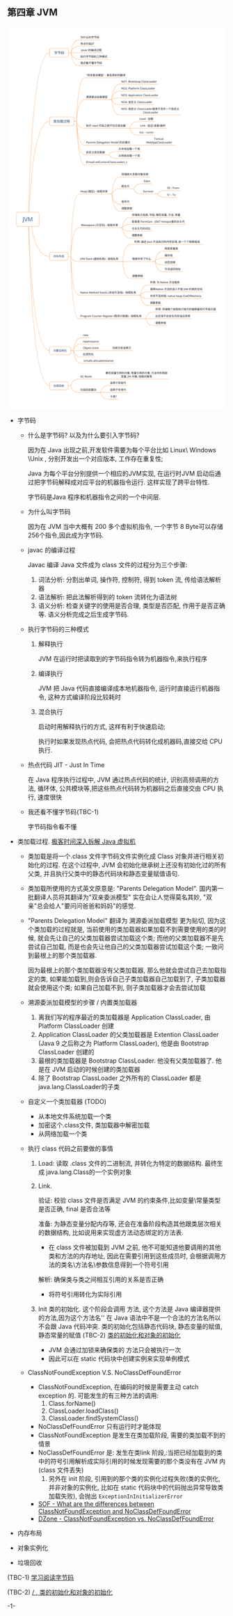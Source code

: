 ## 第四章 JVM



![JVM大纲](./CH04-guideline.png)

- 字节码

  - 什么是字节码? 以及为什么要引入字节码?

    因为在 Java 出现之前,开发软件需要为每个平台比如 Linux\ Windows \Unix , 分别开发出一个对应版本, 工作存在重复性;

    Java 为每个平台分别提供一个相应的JVM实现, 在运行时JVM 启动后通过把字节码解释成对应平台的机器指令运行. 这样实现了跨平台特性.

    字节码是Java 程序和机器指令之间的一个中间层.

  - 为什么叫字节码

    因为在 JVM 当中大概有 200 多个虚拟机指令, 一个字节 8 Byte可以存储 256个指令,因此成为字节码.

  - javac 的编译过程

    Javac 编译 Java 文件成为 class 文件的过程分为三个步骤:

    1. 词法分析: 分割出单词, 操作符, 控制符, 得到 token 流, 传给语法解析器
    2. 语法解析: 把此法解析得到的 token 流转化为语法树
    3. 语义分析: 检查关键字的使用是否合理, 类型是否匹配, 作用于是否正确等. 语义分析完成之后生成字节码.

  - 执行字节码的三种模式

    1. 解释执行

       JVM 在运行时把读取到的字节码指令转为机器指令,来执行程序

    2. 编译执行

       JVM 把 Java 代码直接编译成本地机器指令, 运行时直接运行机器指令, 这种方式编译阶段比较耗时

    3. 混合执行

       启动时用解释执行的方式, 这样有利于快速启动;

       执行时如果发现热点代码, 会把热点代码转化成机器码,直接交给 CPU 执行.

  - 热点代码 JIT - Just In Time

    在 Java 程序执行过程中, JVM 通过热点代码的统计, 识别高频调用的方法, 循环体, 公共模块等,把这些热点代码转为机器码之后直接交由 CPU 执行, 速度很快

  - 我还看不懂字节码(TBC-1)

    字节码指令看不懂

- 类加载过程. [极客时间深入拆解 Java 虚拟机](<https://time.geekbang.org/column/article/11523>)

  - 类加载是将一个.class 文件字节码文件实例化成 Class 对象并进行相关初始化的过程. 在这个过程中, JVM 会初始化继承树上还没有初始化过的所有父类, 并且执行父类中的静态代码块和静态变量赋值语句.

  - 类加载所使用的方式英文原意是: "Parents Delegation Model". 国内第一批翻译人员将其翻译为"双亲委派模型" 实在会让人觉得莫名其妙, "双亲"总会给人"要问问爸爸和妈妈"的感觉.

  - "Parents Delegation Model" 翻译为 溯源委派加载模型 更为贴切, 因为这个类加载的过程就是, 当前使用的类加载器如果加载不到需要使用的类的时候, 就会先让自己的父类加载器尝试加载这个类; 而他的父类加载器不是先尝试自己加载, 而是也会先让他自己的父类加载器尝试加载这个类; 一致问到最根上的那个类加载器.

    因为最根上的那个类加载器没有父类加载器, 那么他就会尝试自己去加载指定的类, 如果能加载到,则会告诉自己子类加载器自己加载到了, 子类加载器就会使用这个类; 如果自己加载不到, 则子类加载器才会去尝试加载

  - 溯源委派加载模型的步骤 / 内置类加载器

    1. 离我们写的程序最近的类加载器是 Application ClassLoader, 由 Platform ClassLoader 创建
    2. Application ClassLoader 的父类加载器是 Extention ClassLoader (Java 9 之后称之为 Platform ClassLoader), 他是由 Bootstrap ClassLoader 创建的
    3. 最根的类加载器是 Bootstrap ClassLoader. 他没有父类加载器了. 他是在 JVM 启动的时候创建的类加载器
    4. 除了 Bootstrap ClassLoader 之外所有的 ClassLoader 都是 java.lang.ClassLoader的子类

  - 自定义一个类加载器 (TODO)

    - 从本地文件系统加载一个类
    - 加密这个.class文件, 类加载器中解密加载
    - 从网络加载一个类

  - 执行 class 代码之前要做的事情

    1. Load: 读取 .class 文件的二进制流, 并转化为特定的数据结构. 最终生成 java.lang.Class的一个实例对象

    2. Link.

       验证: 校验 class 文件是否满足 JVM 的约束条件,比如变量\常量类型是否正确, final 是否合法等

       准备: 为静态变量分配内存等, 还会在准备阶段构造其他跟类层次相关的数据结构, 比如说用来实现虚方法动态绑定的方法表. 

       - 在 class 文件被加载到 JVM 之前, 他不可能知道他要调用的其他类和方法的内存地址, 因此在需要引用到这些成员时, 会根据调用方法的类名\方法名\参数信息得到一个符号引用

       解析: 确保类与类之间相互引用的关系是否正确

       - 将符号引用转化为实际引用

    3. Init 类的初始化. 这个阶段会调用 <clinit> 方法, 这个方法是 Java 编译器提供的方法,因为这个方法名'<clinit>' 在 Java 语法中不是一个合法的方法名所以不会跟 Java 代码冲突. 类的初始化包括静态代码块, 静态变量的赋值, 静态常量的赋值 (TBC-2) [类的初始化和对象的初始化](https://www.javaworld.com/article/3040564/java-101-class-and-object-initialization-in-java.html)

       - JVM 会通过加锁来确保类的 <clinit> 方法只会被执行一次
       - 因此可以在 static 代码块中创建实例来实现单例模式

  - ClassNotFoundException V.S. NoClassDefFoundError

    - ClassNotFoundException, 在编码的时候是需要主动 catch exception 的. 可能发生的有三种方法的调用:
      1. Class.forName()
      2. ClassLoader.loadClass()
      3. ClassLoader.findSystemClass()
    - NoClassDefFoundError 只有运行时才能体现
    - ClassNotFoundException 是发生在类加载阶段, 需要的类加载不到的情景
    - NoClassDefFoundError 是: 发生在类link 阶段,:当把已经加载到的类中的符号引用解析成实际引用的时候发现需要的那个类没有在 JVM 内(class 文件丢失) 
      1. 另外在 init 阶段, 引用到的那个类的实例化过程失败(类的实例化<clinit>, 并非对象的实例化<init>, 比如在 static 代码块中的代码抛出异常导致类加载失败), 会抛出 `ExceptionInInitializerError`
    - [SOF - What are the differences between ClassNotFoundException and NoClassDefFoundError](https://stackoverflow.com/a/28323193/853191)
    - [DZone - ClassNotFoundException vs. NoClassDefFoundError](<https://dzone.com/articles/java-classnotfoundexception-vs-noclassdeffounderro>)

- 内存布局

- 对象实例化

- 垃圾回收



(TBC-1) [学习阅读字节码](<https://github.com/chinalwb/EasyCoding/issues/13>)

(TBC-2) [<init> / <clinit>, 类的初始化和对象的初始化](<https://github.com/chinalwb/EasyCoding/issues/14>)

-1-